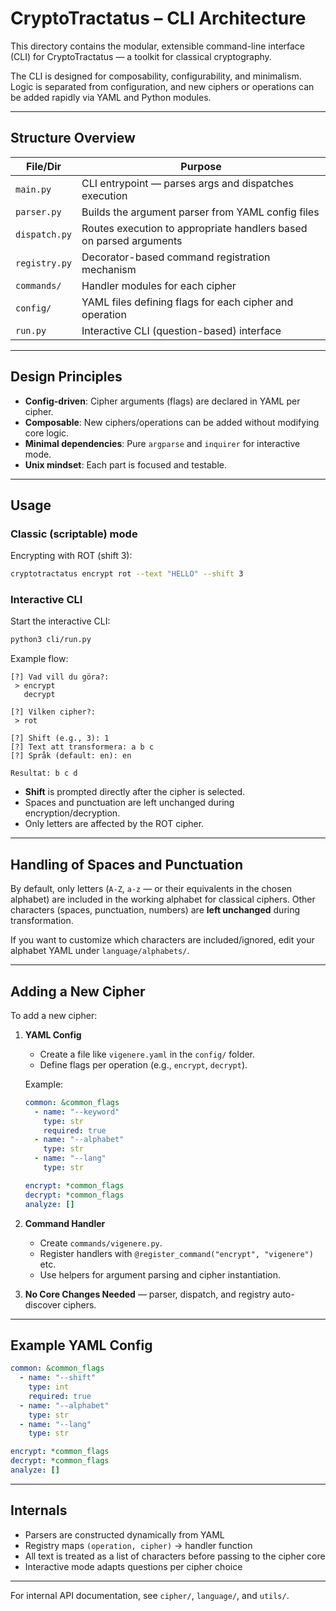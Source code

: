 # CryptoTractatus – CLI Architecture

This directory contains the modular, extensible command-line interface (CLI) for CryptoTractatus — a toolkit for classical cryptography.

The CLI is designed for composability, configurability, and minimalism. Logic is separated from configuration, and new ciphers or operations can be added rapidly via YAML and Python modules.

---

## Structure Overview

| File/Dir             | Purpose                                                                 |
|----------------------|-------------------------------------------------------------------------|
| `main.py`            | CLI entrypoint — parses args and dispatches execution                   |
| `parser.py`          | Builds the argument parser from YAML config files                       |
| `dispatch.py`        | Routes execution to appropriate handlers based on parsed arguments      |
| `registry.py`        | Decorator-based command registration mechanism                          |
| `commands/`          | Handler modules for each cipher                                         |
| `config/`            | YAML files defining flags for each cipher and operation                 |
| `run.py`             | Interactive CLI (question-based) interface                              |

---

## Design Principles

- **Config-driven**: Cipher arguments (flags) are declared in YAML per cipher.
- **Composable**: New ciphers/operations can be added without modifying core logic.
- **Minimal dependencies**: Pure `argparse` and `inquirer` for interactive mode.
- **Unix mindset**: Each part is focused and testable.

---

## Usage

### Classic (scriptable) mode

Encrypting with ROT (shift 3):

```bash
cryptotractatus encrypt rot --text "HELLO" --shift 3
```

### Interactive CLI

Start the interactive CLI:

```bash
python3 cli/run.py
```

Example flow:

```
[?] Vad vill du göra?:
 > encrypt
   decrypt

[?] Vilken cipher?:
 > rot

[?] Shift (e.g., 3): 1
[?] Text att transformera: a b c
[?] Språk (default: en): en

Resultat: b c d
```

- **Shift** is prompted directly after the cipher is selected.
- Spaces and punctuation are left unchanged during encryption/decryption.
- Only letters are affected by the ROT cipher.

---

## Handling of Spaces and Punctuation

By default, only letters (`A-Z`, `a-z` — or their equivalents in the chosen alphabet) are included in the working alphabet for classical ciphers.
Other characters (spaces, punctuation, numbers) are **left unchanged** during transformation.

If you want to customize which characters are included/ignored, edit your alphabet YAML under `language/alphabets/`.

---

## Adding a New Cipher

To add a new cipher:

1. **YAML Config**
   - Create a file like `vigenere.yaml` in the `config/` folder.
   - Define flags per operation (e.g., `encrypt`, `decrypt`).

   Example:
   ```yaml
   common: &common_flags
     - name: "--keyword"
       type: str
       required: true
     - name: "--alphabet"
       type: str
     - name: "--lang"
       type: str

   encrypt: *common_flags
   decrypt: *common_flags
   analyze: []
   ```

2. **Command Handler**
   - Create `commands/vigenere.py`.
   - Register handlers with `@register_command("encrypt", "vigenere")` etc.
   - Use helpers for argument parsing and cipher instantiation.

3. **No Core Changes Needed** — parser, dispatch, and registry auto-discover ciphers.

---

## Example YAML Config

```yaml
common: &common_flags
  - name: "--shift"
    type: int
    required: true
  - name: "--alphabet"
    type: str
  - name: "--lang"
    type: str

encrypt: *common_flags
decrypt: *common_flags
analyze: []
```

---

## Internals

- Parsers are constructed dynamically from YAML
- Registry maps `(operation, cipher)` → handler function
- All text is treated as a list of characters before passing to the cipher core
- Interactive mode adapts questions per cipher choice

---

For internal API documentation, see `cipher/`, `language/`, and `utils/`.
